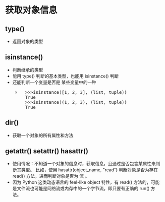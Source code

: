 # 获取对象信息
## type()
- 返回对象的类型

## isinstance()
- 判断继承的类型
- 能用 type() 判断的基本类型，也能用 isinstance() 判断
- 还能判断一个变量是否是 某些变量中的一种
    - <pre>
        >>>isinstance([1, 2, 3], (list, tuple))
        True
        >>>isinstance((1, 2, 3), (list, tuple))
        True
    </pre>

## dir()
- 获取一个对象的所有属性和方法

## getattr() setattr() hasattr()
- 使用情况：不知道一个对象的信息时，获取信息，且通过是否包含某属性来判断其类型。 比如，使用 hasattr(object_name, "read") 判断对象是否为存在 read() 方法，进而判断对象是否为 流 。
- 因为 Python 这类动态语言的 feel-like object 特性，有 read() 方法的，可能是文件流也可能是网络流或内存中的一个字节流。即只要有正确的 run() 方法。